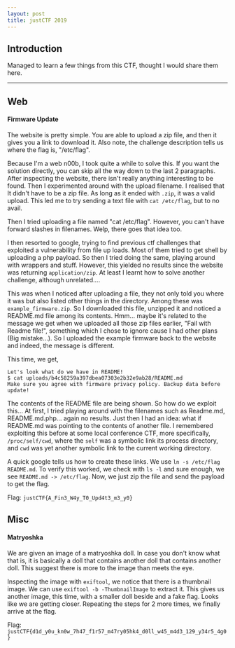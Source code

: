 ```yaml
---
layout: post
title: justCTF 2019
---
```


Introduction
------

Managed to learn a few things from this CTF, thought I would share them here.   

---

Web
------

#### Firmware Update

The website is pretty simple. You are able to upload a zip file, and then it gives you a link to download it. Also note, the challenge description tells us where the flag is, "/etc/flag". 

Because I'm a web n00b, I took quite a while to solve this. If you want the solution directly, you can skip all the way down to the last 2 paragraphs. After inspecting the website, there isn't really anything interesting to be found. Then I experimented around with the upload filename. I realised that It didn't have to be a zip file. As long as it ended with `.zip`, it was a valid upload. This led me to try sending a text file with `cat /etc/flag`, but to no avail. 

Then I tried uploading a file named "cat /etc/flag". However, you can't have forward slashes in filenames. Welp, there goes that idea too. 

I then resorted to google, trying to find previous ctf challenges that exploited a vulnerability from file up loads. Most of them tried to get shell by uploading a php payload. So then I tried doing the same, playing around with wrappers and stuff. However, this yielded no results since the website was returning `application/zip`. At least I learnt how to solve another challenge, although unrelated....

This was when I noticed after uploading a file, they not only told you where it was but also listed other things in the directory. Among these was `example_firmware.zip`. So I downloaded this file, unzipped it and noticed a README.md file among its contents. Hmm... maybe it's related to the message we get when we uploaded all those zip files earlier, "Fail with Readme file!", something which I chose to ignore cause I had other plans (Big mistake...). So I uploaded the example firmware back to the website and indeed, the message is different. 

This time, we get, 
```
Let's look what do we have in README!
$ cat uploads/b4c58259a397dbea07303e2b32e9ab28/README.md
Make sure you agree with firmware privacy policy. Backup data before update!
```

The contents of the README file are being shown. So how do we exploit this... At first, I tried playing around with the filenames such as Readme.md, README.md.php... again no results. Just then I had an idea: what if README.md was pointing to the contents of another file. I remembered exploiting this before at some local conference CTF, more specifically, `/proc/self/cwd`, where the `self` was a symbolic link its process directory, and `cwd` was yet another symbolic link to the current working directory. 

A quick google tells us how to create these links. We use `ln -s /etc/flag README.md`. To verify this worked, we check with `ls -l` and sure enough, we see `README.md -> /etc/flag`. Now, we just zip the file and send the payload to get the flag. 

Flag: `justCTF{A_Fin3_W4y_T0_Upd4t3_m3_y0}`



Misc
------

#### Matryoshka

We are given an image of a matryoshka doll. In case you don't know what that is, it is basically a doll that contains another doll that contains another doll. This suggest there is more to the image than meets the eye. 

Inspecting the image with `exiftool`, we notice that there is a thumbnail image. We can use `exiftool -b -ThumbnailImage` to extract it. This gives us another image, this time, with a smaller doll beside and a fake flag. Looks like we are getting closer. Repeating the steps for 2 more times, we finally arrive at the flag.

Flag: `justCTF{d1d_y0u_kn0w_7h47_f1r57_m47ry05hk4_d0ll_w45_m4d3_129_y34r5_4g0}`